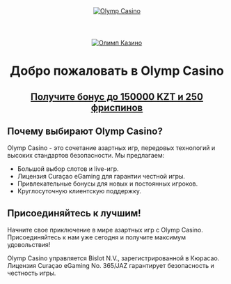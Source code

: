 <head>
    <meta charset="UTF-8">
    <meta name="viewport" content="width=device-width, initial-scale=1.0">
    <meta name="description" content="Игровая платформа Olymp Casino предлагает широкий выбор слотов, бонусы до 150000 KZT и круглосуточную поддержку для игроков из Казахстана.">
    <meta name="keywords" content="Olymp Casino, казино Казахстан, бонусы, слоты, live казино, азартные игры">
</head>
<body>
    <header class="header">
        <div class="container">
            <div align="center">
              <a class="logo" href="/go/"><img src="https://github.com/user-attachments/assets/30bc07f6-7939-4547-9097-b9b5219c8262" alt="Olymp Casino"></a>
            </div>
        </div>
    </header>
    <main class="main">
        <div align="center">
        <a href="/go/"><img src="https://github.com/user-attachments/assets/ae217507-3e69-421c-a2d0-f06175e67eaa" alt="Олимп Казино"></a>
        </div>
        <div class="container">
            <h1 align="center">Добро пожаловать в Olymp Casino</h1>
            <section class="banner">
                <div class="banner__content">
                    <div align="center">
                      <h2 class="banner__title"><a href="/go/">Получите бонус до 150000 KZT и 250 фриспинов</a></h2>
                    </div>
                </div>
            </section>
            <section class="content">
                <h2>Почему выбирают Olymp Casino?</h2>
                <p>Olymp Casino - это сочетание азартных игр, передовых технологий и высоких стандартов безопасности. Мы предлагаем:</p>
                <ul>
                    <li>Большой выбор слотов и live-игр.</li>
                    <li>Лицензия Curaçao eGaming для гарантии честной игры.</li>
                    <li>Привлекательные бонусы для новых и постоянных игроков.</li>
                    <li>Круглосуточную клиентскую поддержку.</li>
                </ul>
                <h2>Присоединяйтесь к лучшим!</h2>
                <p>Начните свое приключение в мире азартных игр с Olymp Casino. Присоединяйтесь к нам уже сегодня и получите максимум удовольствия!</p>
            </section>
        </div>
    </main>
    <footer class="footer">
        <div class="container">
            <div class="footer__info">
                <p>Olymp Casino управляется Bislot N.V., зарегистрированной в Кюрасао. Лицензия Curaçao eGaming No. 365/JAZ гарантирует безопасность и честность игры.</p>
            </div>
        </div>
    </footer>
</body>
